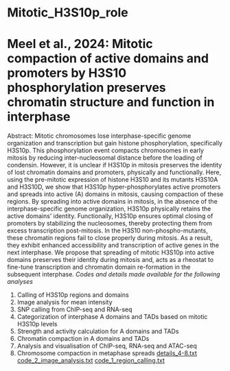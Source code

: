 # Mitotic_H3S10p_role
# Meel et al., 2024: Mitotic compaction of active domains and promoters by H3S10 phosphorylation preserves chromatin structure and function in interphase
Abstract: Mitotic chromosomes lose interphase-specific genome organization and transcription but gain histone phosphorylation, specifically H3S10p. This phosphorylation event compacts chromosomes in early mitosis by reducing inter-nucleosomal distance before the loading of condensin. However, it is unclear if H3S10p in mitosis preserves the identity of lost chromatin domains and promoters, physically and functionally. Here, using the pre-mitotic expression of histone H3S10 and its mutants H3S10A and H3S10D, we show that H3S10p hyper-phosphorylates active promoters and spreads into active (A) domains in mitosis, causing compaction of these regions. By spreading into active domains in mitosis, in the absence of the interphase-specific genome organization, H3S10p physically retains the active domains’ identity. Functionally, H3S10p ensures optimal closing of promoters by stabilizing the nucleosomes, thereby protecting them from excess transcription post-mitosis. In the H3S10 non-phospho-mutants, these chromatin regions fail to close properly during mitosis. As a result, they exhibit enhanced accessibility and transcription of active genes in the next interphase. We propose that spreading of mitotic H3S10p into active domains preserves their identity during mitosis and, acts as a rheostat to fine-tune transcription and chromatin domain re-formation in the subsequent interphase.
*Codes and details made available for the following analyses*
1.	Calling of H3S10p regions and domains
2.	Image analysis for mean intensity
3.	SNP calling from ChIP-seq and RNA-seq
4.	Categorization of interphase A domains and TADs based on mitotic H3S10p levels
5.	Strength and activity calculation for A domains and TADs
6.	Chromatin compaction in A domains and TADs
7.	Analysis and visualisation of ChIP-seq, RNA-seq and ATAC-seq
8.	Chromosome compaction in metaphase spreads
[details_4-8.txt](https://github.com/user-attachments/files/20826820/details_4-8.txt)
[code_2_image_analysis.txt](https://github.com/user-attachments/files/20826819/code_2_image_analysis.txt)
[code_1_region_calling.txt](https://github.com/user-attachments/files/20826818/code_1_region_calling.txt)
